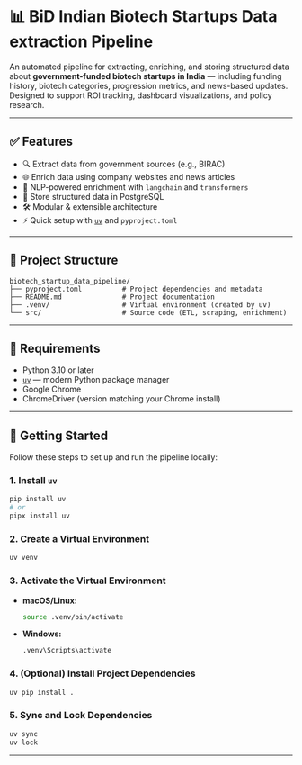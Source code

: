 # 📊 BiD Indian Biotech Startups Data extraction Pipeline

An automated pipeline for extracting, enriching, and storing structured data about **government-funded biotech startups in India** — including funding history, biotech categories, progression metrics, and news-based updates. Designed to support ROI tracking, dashboard visualizations, and policy research.

---

## ✅ Features

* 🔍 Extract data from government sources (e.g., BIRAC)
* 🌐 Enrich data using company websites and news articles
* 🧠 NLP-powered enrichment with `langchain` and `transformers`
* 🧱 Store structured data in PostgreSQL
* 🛠 Modular & extensible architecture
* ⚡ Quick setup with [`uv`](https://github.com/astral-sh/uv) and `pyproject.toml`

---

## 📁 Project Structure

```text
biotech_startup_data_pipeline/
├── pyproject.toml          # Project dependencies and metadata
├── README.md               # Project documentation
├── .venv/                  # Virtual environment (created by uv)
└── src/                    # Source code (ETL, scraping, enrichment)
```

---

## 🔧 Requirements

* Python 3.10 or later
* [`uv`](https://github.com/astral-sh/uv) — modern Python package manager
* Google Chrome
* ChromeDriver (version matching your Chrome install)

---

## 🚀 Getting Started

Follow these steps to set up and run the pipeline locally:

### 1. Install `uv`

```bash
pip install uv
# or
pipx install uv
```

### 2. Create a Virtual Environment

```bash
uv venv

```

### 3. Activate the Virtual Environment

* **macOS/Linux:**

  ```bash
  source .venv/bin/activate
  ```
* **Windows:**

  ```bash
  .venv\Scripts\activate
  ```

### 4. (Optional) Install Project Dependencies

```bash
uv pip install .
```

### 5. Sync and Lock Dependencies

```bash
uv sync
uv lock
```

---
